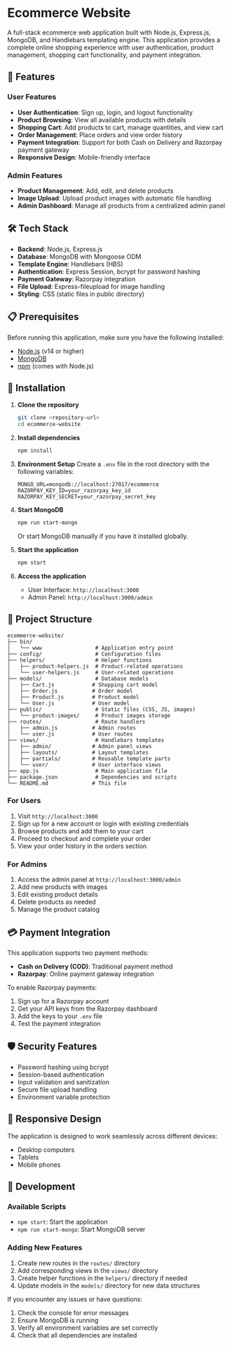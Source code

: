 # Ecommerce Website

A full-stack ecommerce web application built with Node.js, Express.js, MongoDB, and Handlebars templating engine. This application provides a complete online shopping experience with user authentication, product management, shopping cart functionality, and payment integration.

## 🚀 Features

### User Features
- **User Authentication**: Sign up, login, and logout functionality
- **Product Browsing**: View all available products with details
- **Shopping Cart**: Add products to cart, manage quantities, and view cart
- **Order Management**: Place orders and view order history
- **Payment Integration**: Support for both Cash on Delivery and Razorpay payment gateway
- **Responsive Design**: Mobile-friendly interface

### Admin Features
- **Product Management**: Add, edit, and delete products
- **Image Upload**: Upload product images with automatic file handling
- **Admin Dashboard**: Manage all products from a centralized admin panel

## 🛠️ Tech Stack

- **Backend**: Node.js, Express.js
- **Database**: MongoDB with Mongoose ODM
- **Template Engine**: Handlebars (HBS)
- **Authentication**: Express Session, bcrypt for password hashing
- **Payment Gateway**: Razorpay integration
- **File Upload**: Express-fileupload for image handling
- **Styling**: CSS (static files in public directory)

## 📋 Prerequisites

Before running this application, make sure you have the following installed:

- [Node.js](https://nodejs.org/) (v14 or higher)
- [MongoDB](https://www.mongodb.com/try/download/community)
- [npm](https://www.npmjs.com/) (comes with Node.js)

## 🔧 Installation

1. **Clone the repository**
   ```bash
   git clone <repository-url>
   cd ecommerce-website
   ```

2. **Install dependencies**
   ```bash
   npm install
   ```

3. **Environment Setup**
   Create a `.env` file in the root directory with the following variables:
   ```env
   MONGO_URL=mongodb://localhost:27017/ecommerce
   RAZORPAY_KEY_ID=your_razorpay_key_id
   RAZORPAY_KEY_SECRET=your_razorpay_secret_key
   ```

4. **Start MongoDB**
   ```bash
   npm run start-mongo
   ```
   Or start MongoDB manually if you have it installed globally.

5. **Start the application**
   ```bash
   npm start
   ```

6. **Access the application**
   - User Interface: `http://localhost:3000`
   - Admin Panel: `http://localhost:3000/admin`

## 📁 Project Structure

```
ecommerce-website/
├── bin/
│   └── www                 # Application entry point
├── config/                 # Configuration files
├── helpers/                # Helper functions
│   ├── product-helpers.js  # Product-related operations
│   └── user-helpers.js     # User-related operations
├── models/                 # Database models
│   ├── Cart.js            # Shopping cart model
│   ├── Order.js           # Order model
│   ├── Product.js         # Product model
│   └── User.js            # User model
├── public/                 # Static files (CSS, JS, images)
│   └── product-images/     # Product images storage
├── routes/                 # Route handlers
│   ├── admin.js           # Admin routes
│   └── user.js            # User routes
├── views/                  # Handlebars templates
│   ├── admin/             # Admin panel views
│   ├── layouts/           # Layout templates
│   ├── partials/          # Reusable template parts
│   └── user/              # User interface views
├── app.js                  # Main application file
├── package.json            # Dependencies and scripts
└── README.md              # This file
```



### For Users
1. Visit `http://localhost:3000`
2. Sign up for a new account or login with existing credentials
3. Browse products and add them to your cart
4. Proceed to checkout and complete your order
5. View your order history in the orders section

### For Admins
1. Access the admin panel at `http://localhost:3000/admin`
2. Add new products with images
3. Edit existing product details
4. Delete products as needed
5. Manage the product catalog

## 💳 Payment Integration

This application supports two payment methods:
- **Cash on Delivery (COD)**: Traditional payment method
- **Razorpay**: Online payment gateway integration

To enable Razorpay payments:
1. Sign up for a Razorpay account
2. Get your API keys from the Razorpay dashboard
3. Add the keys to your `.env` file
4. Test the payment integration

## 🛡️ Security Features

- Password hashing using bcrypt
- Session-based authentication
- Input validation and sanitization
- Secure file upload handling
- Environment variable protection

## 📱 Responsive Design

The application is designed to work seamlessly across different devices:
- Desktop computers
- Tablets
- Mobile phones

## 🔧 Development

### Available Scripts
- `npm start`: Start the application
- `npm run start-mongo`: Start MongoDB server

### Adding New Features
1. Create new routes in the `routes/` directory
2. Add corresponding views in the `views/` directory
3. Create helper functions in the `helpers/` directory if needed
4. Update models in the `models/` directory for new data structures



If you encounter any issues or have questions:
1. Check the console for error messages
2. Ensure MongoDB is running
3. Verify all environment variables are set correctly
4. Check that all dependencies are installed

